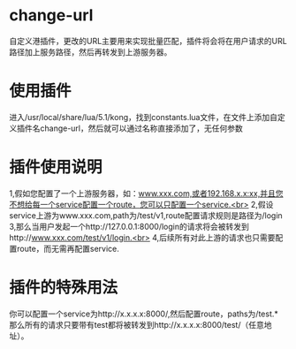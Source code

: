 # change-url
自定义港插件，更改的URL主要用来实现批量匹配，插件将会将在用户请求的URL路径加上服务路径，然后再转发到上游服务器。
# 使用插件
进入/usr/local/share/lua/5.1/kong，找到constants.lua文件，在文件上添加自定义插件名change-url，然后就可以通过名称直接添加了，无任何参数
# 插件使用说明
1,假如您配置了一个上游服务器，如：www.xxx.com,或者192.168.x.x:xx,并且您不想给每一个service配置一个route，您可以只配置一个service.<br>
2,假设service上游为www.xxx.com,path为/test/v1,route配置请求规则是路径为/login<br>
3,那么当用户发起一个http://127.0.0.1:8000/login的请求将会被转发到http://www.xxx.com/test/v1/login.<br>
4,后续所有对此上游的请求也只需要配置route，而无需再配置service.<br>
# 插件的特殊用法
你可以配置一个service为http://x.x.x.x:8000/,然后配置route，paths为/test.*<br>
那么所有的请求只要带有test都将被转发到http://x.x.x.x:8000/test/（任意地址）。<br>
